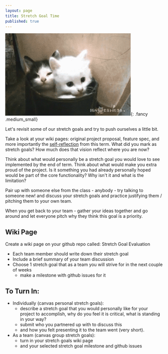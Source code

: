 ```yaml
---
layout: page
title: Stretch Goal Time
published: true
---
```



![](img/stretch-kittens.gif){: .fancy .medium_small}


Let's revisit some of our stretch goals and try to push ourselves a little bit.

Take a look at your wiki pages: original project proposal, feature spec, and more importantly the [self-reflection](project-self-reflection) from this term.   What did you mark as stretch goals?  How much does that vision reflect where you are now?

Think about what would personally be a stretch goal you would love to see implemented by the end of term.  Think about what would make you extra proud of the project.  Is it something you had already personally hoped would be part of the core functionality?  Why isn't it and what is the limitation?

Pair up with someone else from the class - anybody - try talking to someone new! and discuss your stretch goals and practice justifying them / pitching them to your own team.  

When you get back to your team - gather your ideas together and go around and let everyone pitch why they think this goal is a priority.

## Wiki Page

Create a wiki page on your github repo called: Stretch Goal Evaluation

* Each team member should write down their stretch goal
* Include a brief summary of your team discussion
* Choose 1 stretch goal that as a team you will strive for in the next couple of weeks
    * make a milestone with github issues for it


## To Turn In:
* Individually (canvas personal stretch goals):
  * describe a stretch goal that you would personally like for your project to accomplish, why do you feel it is critical, what is standing in your way?
  * submit who you partnered up with to discuss this
  * and how you felt presenting it to the team went (very short).
* As a team (canvas group stretch goals):
    * turn in your stretch goals wiki page
    * and your selected stretch goal milestone and github issues
